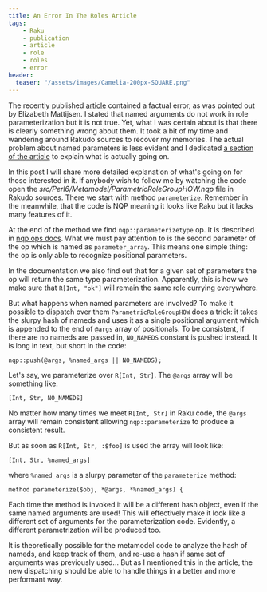 ```yaml
---
title: An Error In The Roles Article
tags:
    - Raku
    - publication
    - article
    - role
    - roles
    - error
header:
  teaser: "/assets/images/Camelia-200px-SQUARE.png"
---
```

The recently published
[article](/arfb-publication/07-roles-or-when-one-is-many) contained a
factual error, as was pointed out by Elizabeth Mattijsen. I stated that named
arguments do not work in role parameterization but it is not true. Yet, what I
was certain about is that there is clearly something wrong about them. It took a
bit of my time and wandering around Rakudo sources to recover my memories.  The
actual problem about named parameters is less evident and I dedicated [a
section of the
article](/arfb-publication/07-roles-or-when-one-is-many/#a-bit-of-cold-shower)
to explain what is actually going on.

<!--more-->

In this post I will share more detailed explanation of what's going on for those
interested in it. If anybody wish to follow me by watching the code open the
_src/Perl6/Metamodel/ParametricRoleGroupHOW.nqp_ file in Rakudo sources. There
we start with method `parameterize`. Remember in the meanwhile, that the code is
NQP meaning it looks like Raku but it lacks many features of it.

At the end of the method we find `nqp::parameterizetype` op. It is described in
[nqp ops
docs](https://github.com/Raku/nqp/blob/master/docs/ops.markdown#-parametric-extensions).
What we must pay attention to is the second parameter of the op which is named
as `parameter_array`. This means one simple thing: the op is only able to
recognize positional parameters.

In the documentation we also find out that for a given set of parameters the op
will return the same type parameterization. Apparently, this is how we make sure
that `R[Int, "ok"]` will remain the same role currying everywhere.

But what happens when named parameters are involved? To make it possible to
dispatch over them `ParametricRoleGroupHOW` does a trick: it takes the slurpy
hash of nameds and uses it as a single positional argument which is appended to
the end of `@args` array of positionals. To be consistent, if there are no nameds
are passed in, `NO_NAMEDS` constant is pushed instead. It is long in text, but
short in the code:

```
nqp::push(@args, %named_args || NO_NAMEDS);
```

Let's say, we parameterize over `R[Int, Str]`. The `@args` array will be
something like:

```
[Int, Str, NO_NAMEDS]
```

No matter how many times we meet `R[Int, Str]` in Raku code, the `@args` array
will remain consistent allowing `nqp::parameterize` to produce a consistent
result.

But as soon as `R[Int, Str, :$foo]` is used the array will look like:

```
[Int, Str, %named_args]
```

where `%named_args` is a slurpy parameter of the `parameterize` method:

```
method parameterize($obj, *@args, *%named_args) {
```

Each time the method is invoked it will be a different hash object, even if the
same named arguments are used! This will effectively make it look like a
different set of arguments for the parameterization code. Evidently, a different
parametrization will be produced too.

It is theoretically possible for the metamodel code to analyze the hash of
nameds, and keep track of them, and re-use a hash if same set of arguments was
previously used... But as I mentioned this in the article, the new dispatching
should be able to handle things in a better and more performant way.
